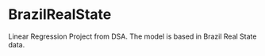 # BrazilRealState
Linear Regression Project from DSA. The model is based in Brazil Real State data.
